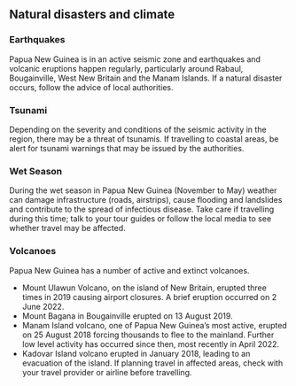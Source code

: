 ## Natural disasters and climate

### **Earthquakes**

Papua New Guinea is in an active seismic zone and earthquakes and volcanic eruptions happen regularly, particularly around Rabaul, Bougainville, West New Britain and the Manam Islands. If a natural disaster occurs, follow the advice of local authorities.

### **Tsunami**

Depending on the severity and conditions of the seismic activity in the region, there may be a threat of tsunamis. If travelling to coastal areas, be alert for tsunami warnings that may be issued by the authorities.

### **Wet Season**

During the wet season in Papua New Guinea (November to May) weather can damage infrastructure (roads, airstrips), cause flooding and landslides and contribute to the spread of infectious disease. Take care if travelling during this time; talk to your tour guides or follow the local media to see whether travel may be affected.

### **Volcanoes**

Papua New Guinea has a number of active and extinct volcanoes.

* Mount Ulawun Volcano, on the island of New Britain, erupted three times in 2019 causing airport closures. A brief eruption occurred on 2 June 2022.
* Mount Bagana in Bougainville erupted on 13 August 2019.
* Manam Island volcano, one of Papua New Guinea’s most active, erupted on 25 August 2018 forcing thousands to flee to the mainland. Further low level activity has occurred since then, most recently in April 2022.
* Kadovar Island volcano erupted in January 2018, leading to an evacuation of the island. If planning travel in affected areas, check with your travel provider or airline before travelling.